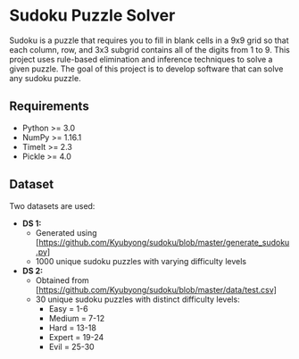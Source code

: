 # Sudoku Puzzle Solver

Sudoku is a puzzle that requires you to fill in blank cells in a 9x9 grid so that each column, row, and 3x3 subgrid contains all of the digits from 1 to 9. This project uses rule-based elimination and inference techniques to solve a given puzzle. The goal of this project is to develop software that can solve any sudoku puzzle.

## Requirements
  * Python >= 3.0
  * NumPy >= 1.16.1
  * TimeIt >= 2.3 
  * Pickle >= 4.0
  
## Dataset
Two datasets are used:
 * **DS 1:** 
    - Generated using [https://github.com/Kyubyong/sudoku/blob/master/generate_sudoku.py]
    - 1000 unique sudoku puzzles with varying difficulty levels
 * **DS 2:**
    * Obtained from [https://github.com/Kyubyong/sudoku/blob/master/data/test.csv]
    * 30 unique sudoku puzzles with distinct difficulty levels: 
      * Easy = 1-6
      * Medium = 7-12
      * Hard = 13-18
      * Expert = 19-24
      * Evil = 25-30
